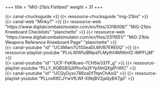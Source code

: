 +++
title = "MiG-21bis Fishbed"
weight = 31
+++

<div class="contenu"> <!-- Chuck's guide //-->
{{< canal-chucksguide >}}
{{< ressource-chucksguide "mig-21bis" >}}
</div>

<div class="contenu de_qualite"> <!-- Minky7 //-->
{{< canal-web "Minky7" >}}
{{< ressource-web "https://www.digitalcombatsimulator.com/en/files/3318008/" "MiG-21bis Kneeboard Checklists" "planchette" >}}
{{< ressource-web "https://www.digitalcombatsimulator.com/en/files/3311651/" "MiG-21bis Weapons Reference Kneeboard Page" "planchette" >}}
</div>

<div class="contenu"> <!-- Tactical Pascale //-->
{{< canal-youtube "id" "UC4Mwn7U1SSeaDLMVB7ERE0Q" >}}
{{< ressource-playlist-youtube "PLnLWWfulBNpsPLMyth14MWm1Z-lMPFLjM" >}}
</div>

<div class="contenu"> <!-- Deephack //-->
{{< canal-youtube "id" "UCF-FeKRcwo-7CH5ie337F_g" >}}
{{< ressource-playlist-youtube "PLLY_KGBSBGjXPbv0s2FYp5thQXglPrWlC" >}}
</div>

<div class="contenu"> <!-- Heinlein //-->
{{< canal-youtube "id" "UCQyDyxc788zaDfTtqnChAoQ" >}}
{{< ressource-playlist-youtube "PLLnxK6CJYwVfLWf-X9bjBV2jaQyBX7jpI" >}}
</div>

